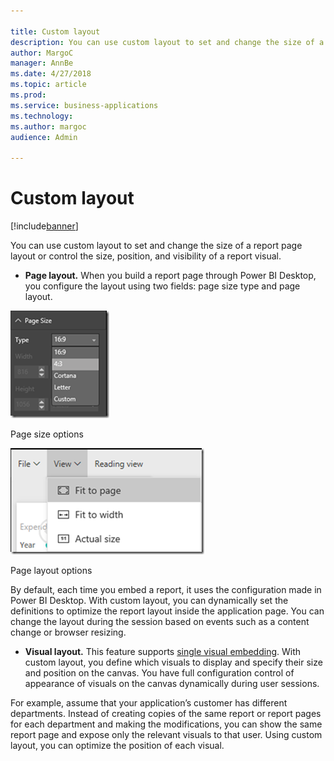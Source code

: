 ```yaml
---

title: Custom layout
description: You can use custom layout to set and change the size of a report page layout or control the size, position, and visibility of a report visual.
author: MargoC
manager: AnnBe
ms.date: 4/27/2018
ms.topic: article
ms.prod: 
ms.service: business-applications
ms.technology: 
ms.author: margoc
audience: Admin

---
```

#  Custom layout




[!include[banner](../../../includes/banner.md)]

You can use custom layout to set and change the size of a report page layout or
control the size, position, and visibility of a report visual.

-   **Page layout.** When you build a report page through Power BI Desktop, you
    configure the layout using two fields: page size type and page layout.

![A screenshot of a menu allowing a user to adjust page size](media/custom-layout-1.png "A screenshot of a menu allowing a user to adjust page size")

Page size options

![A screenshot of a menu allowing a user to adjust page layout ](media/custom-layout-2.png "A screenshot of a menu allowing a user to adjust page layout ")
<!-- Picture 21 -->


Page layout options

By default, each time you embed a report, it uses the configuration made in
Power BI Desktop. With custom layout, you can dynamically set the definitions to
optimize the report layout inside the application page. You can change the
layout during the session based on events such as a content change or browser
resizing.

-   **Visual layout.** This feature supports [single visual
    embedding](single-visual-embedding.md). With custom layout, you define which
    visuals to display and specify their size and position on the canvas. You
    have full configuration control of appearance of visuals on the canvas
    dynamically during user sessions.

For example, assume that your application’s customer has different departments.
Instead of creating copies of the same report or report pages for each
department and making the modifications, you can show the same report page and
expose only the relevant visuals to that user. Using custom layout, you can
optimize the position of each visual.
